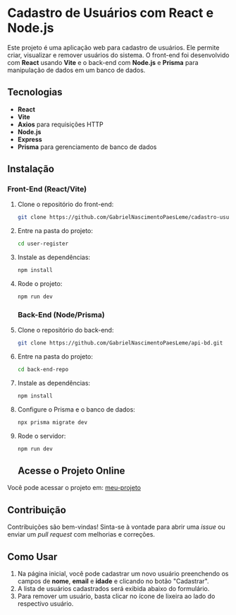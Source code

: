 # Cadastro de Usuários com React e Node.js

Este projeto é uma aplicação web para cadastro de usuários. Ele permite criar, visualizar e remover usuários do sistema. O front-end foi desenvolvido com **React** usando **Vite** e o back-end com **Node.js** e **Prisma** para manipulação de dados em um banco de dados.

## Tecnologias

- **React**
- **Vite**
- **Axios** para requisições HTTP
- **Node.js**
- **Express**
- **Prisma** para gerenciamento de banco de dados
## Instalação

### Front-End (React/Vite)
1. Clone o repositório do front-end:
    ```bash
    git clone https://github.com/GabrielNascimentoPaesLeme/cadastro-usuarios-react
    ```
2. Entre na pasta do projeto:
    ```bash
    cd user-register
    ```
3. Instale as dependências:
    ```bash
    npm install
    ```
4. Rode o projeto:
    ```bash
    npm run dev
    ```
    ### Back-End (Node/Prisma)
1. Clone o repositório do back-end:
    ```bash
    git clone https://github.com/GabrielNascimentoPaesLeme/api-bd.git
    ```
2. Entre na pasta do projeto:
    ```bash
    cd back-end-repo
    ```
3. Instale as dependências:
    ```bash
    npm install
    ```
4. Configure o Prisma e o banco de dados:
    ```bash
    npx prisma migrate dev
    ```
5. Rode o servidor:
    ```bash
    npm run dev
    ```

    ## Acesse o Projeto Online

Você pode acessar o projeto em: [meu-projeto](https://cadastro-usuarios-react.onrender.com/)

## Contribuição

Contribuições são bem-vindas! Sinta-se à vontade para abrir uma _issue_ ou enviar um _pull request_ com melhorias e correções.

## Como Usar

1. Na página inicial, você pode cadastrar um novo usuário preenchendo os campos de **nome**, **email** e **idade** e clicando no botão "Cadastrar".
2. A lista de usuários cadastrados será exibida abaixo do formulário.
3. Para remover um usuário, basta clicar no ícone de lixeira ao lado do respectivo usuário.

